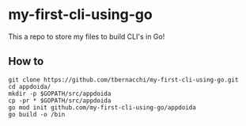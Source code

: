 # my-first-cli-using-go
This a repo to store my files to build CLI's in Go!

## How to 
``` 
git clone https://github.com/tbernacchi/my-first-cli-using-go.git
cd appdoida/
mkdir -p $GOPATH/src/appdoida
cp -pr * $GOPATH/src/appdoida
go mod init github.com/my-first-cli-using-go/appdoida
go build -o /bin
```
